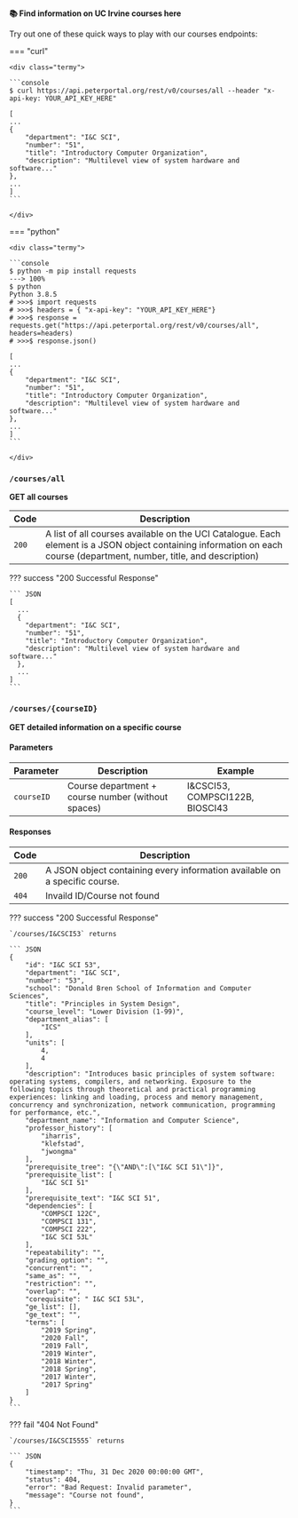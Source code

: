 **📚 Find information on UC Irvine courses here**

Try out one of these quick ways to play with our courses endpoints:

=== "curl"

    <div class="termy">

    ```console
    $ curl https://api.peterportal.org/rest/v0/courses/all --header "x-api-key: YOUR_API_KEY_HERE"

    [
    ...
    {
        "department": "I&C SCI",
        "number": "51",
        "title": "Introductory Computer Organization",
        "description": "Multilevel view of system hardware and software..."
    },
    ...
    ]
    ```
    
    </div>

=== "python"

    <div class="termy">

    ```console
    $ python -m pip install requests
    ---> 100%
    $ python 
    Python 3.8.5 
    # >>>$ import requests
    # >>>$ headers = { "x-api-key": "YOUR_API_KEY_HERE"}
    # >>>$ response = requests.get("https://api.peterportal.org/rest/v0/courses/all", headers=headers)
    # >>>$ response.json()

    [
    ...
    {
        "department": "I&C SCI",
        "number": "51",
        "title": "Introductory Computer Organization",
        "description": "Multilevel view of system hardware and software..."
    },
    ...
    ]
    ```

    </div>


### `/courses/all`

**GET all courses**

| Code | Description |
|------|-------------|
| `200` | A list of all courses available on the UCI Catalogue. Each element is a JSON object containing information on each course (department, number, title, and description) |





??? success "200 Successful Response"

    ``` JSON
    [
      ...
      {
        "department": "I&C SCI",
        "number": "51",
        "title": "Introductory Computer Organization",
        "description": "Multilevel view of system hardware and software..."
      },
      ...
    ]
    ```

### `/courses/{courseID}`

**GET detailed information on a specific course**

#### Parameters

| Parameter | Description | Example |
|------|-------------|---------|
| `courseID` | Course department + course number (without spaces) | I&CSCI53, COMPSCI122B, BIOSCI43 |

#### Responses

| Code | Description |
|------|-------------|
| `200` |  A JSON object containing every information available on a specific course. |
| `404` | Invaild ID/Course not found |


??? success "200 Successful Response"

    `/courses/I&CSCI53` returns

    ``` JSON
    {
        "id": "I&C SCI 53",
        "department": "I&C SCI",
        "number": "53",
        "school": "Donald Bren School of Information and Computer Sciences",
        "title": "Principles in System Design",
        "course_level": "Lower Division (1-99)",
        "department_alias": [
            "ICS"
        ],
        "units": [
            4,
            4
        ],
        "description": "Introduces basic principles of system software: operating systems, compilers, and networking. Exposure to the following topics through theoretical and practical programming experiences: linking and loading, process and memory management, concurrency and synchronization, network communication, programming for performance, etc.",
        "department_name": "Information and Computer Science",
        "professor_history": [
            "iharris",
            "klefstad",
            "jwongma"
        ],
        "prerequisite_tree": "{\"AND\":[\"I&C SCI 51\"]}",
        "prerequisite_list": [
            "I&C SCI 51"
        ],
        "prerequisite_text": "I&C SCI 51",
        "dependencies": [
            "COMPSCI 122C",
            "COMPSCI 131",
            "COMPSCI 222",
            "I&C SCI 53L"
        ],
        "repeatability": "",
        "grading_option": "",
        "concurrent": "",
        "same_as": "",
        "restriction": "",
        "overlap": "",
        "corequisite": " I&C SCI 53L",
        "ge_list": [],
        "ge_text": "",
        "terms": [
            "2019 Spring",
            "2020 Fall",
            "2019 Fall",
            "2019 Winter",
            "2018 Winter",
            "2018 Spring",
            "2017 Winter",
            "2017 Spring"
        ]
    }
    ```
    
??? fail "404 Not Found"

    `/courses/I&CSCI5555` returns

    ``` JSON
    {
        "timestamp": "Thu, 31 Dec 2020 00:00:00 GMT",
        "status": 404,
        "error": "Bad Request: Invalid parameter", 
        "message": "Course not found",
    }
    ```